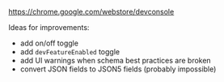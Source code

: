 https://chrome.google.com/webstore/devconsole

Ideas for improvements:

- add on/off toggle
- add `devFeatureEnabled` toggle
- add UI warnings when schema best practices are broken
- convert JSON fields to JSON5 fields (probably impossible)
